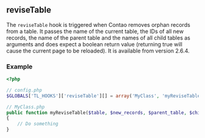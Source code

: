 reviseTable
-----------

The `reviseTable` hook is triggered when Contao removes orphan records from a table. It passes the name of the current table, the IDs of all new records, the name of the parent table and the names of all child tables as arguments and does expect a boolean return value (returning true will cause the current page to be reloaded). It is available from version 2.6.4.


### Example ###

```php
<?php

// config.php
$GLOBALS['TL_HOOKS']['reviseTable'][] = array('MyClass', 'myReviseTable');

// MyClass.php
public function myReviseTable($table, $new_records, $parent_table, $child_tables)
{
    // Do something
}
```
